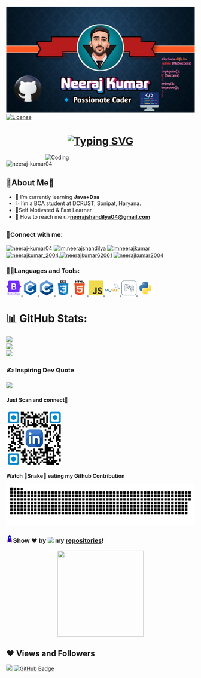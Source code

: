 ![logo](https://github.com/neeraj-kumar04/neeraj-kumar04/blob/main/banner.jpeg)
<a href="https://github.com/neeraj-kumar04/neeraj-kumar04/main/LICENSE"><img src="https://img.shields.io/github/license/antonkomarev/github-profile-views-counter.svg?style=flat-square" alt="License"></a>

<h1 align="center">
 <a href="https://git.io/typing-svg"><img src="https://readme-typing-svg.demolab.com?font=Roboto+Slab&weight=600&size=23&duration=4000&pause=350&color=FF6E04&background=10101000&width=435&lines=Hi+There!+%F0%9F%91%8B;I'm+Neeraj+Kumar+!;welcome+%F0%9F%99%8F+to+my+Github+Profile+" alt="Typing SVG" /></a></h1>
<img align="right"  width="400" alt="Coding" src="https://media.tenor.com/flflC6GFzO8AAAAd/sultan-alrefaei-programmer.gif">
  

<p align="left"> <img src="https://komarev.com/ghpvc/?username=neeraj-kumar04&label=Profile%20views&color=0e75b6&style=flat" alt="neeraj-kumar04" /> </p>
<h2><b>💠About Me💠</b> <br></h2>

- 🌱 I’m currently learning **Java+Dsa**
- ✨ I’m a BCA student at DCRUST, Sonipat, Haryana.
- 🔷Self Motivated & Fast Learner
- 🔰 How to reach me 👉**neerajshandilya04@gmail.com**

<h3 align="left"><b>🤝Connect with me:</b></h3>
<p align="left">
<a href="https://linkedin.com/in/neeraj-kumar04" target="blank"><img align="center" src="https://raw.githubusercontent.com/rahuldkjain/github-profile-readme-generator/master/src/images/icons/Social/linked-in-alt.svg" alt="neeraj-kumar04" height="30" width="40" /></a>
<a href="https://instagram.com/im.neeraj_04" target="blank"><img align="center" src="https://raw.githubusercontent.com/rahuldkjain/github-profile-readme-generator/master/src/images/icons/Social/instagram.svg" alt="im.neerajshandilya" height="30" width="40" /></a>
<a href="https://www.codechef.com/users/imneerajkumar" target="blank"><img align="center" src="https://cdn.jsdelivr.net/npm/simple-icons@3.1.0/icons/codechef.svg" alt="imneerajkumar" height="30" width="40" /></a>
<a href="https://www.hackerrank.com/profile/neerajkumar_2004" target="_blank">
  <img align="center" src="https://raw.githubusercontent.com/rahuldkjain/github-profile-readme-generator/master/src/images/icons/Social/hackerrank.svg" alt="neerajkumar_2004" height="30" width="40" />
</a>
<a href="https://www.leetcode.com/neerajkumar22" target="blank"><img align="center" src="https://raw.githubusercontent.com/rahuldkjain/github-profile-readme-generator/master/src/images/icons/Social/leet-code.svg" alt="neerajkumar62061" height="30" width="40" /></a>
<a href="https://auth.geeksforgeeks.org/user/neerajkumar2004" target="blank"><img align="center" src="https://raw.githubusercontent.com/rahuldkjain/github-profile-readme-generator/master/src/images/icons/Social/geeks-for-geeks.svg" alt="neerajkumar2004" height="30" width="40" /></a>
</p>

<h3 align="left">👨‍💻Languages and Tools:</h3>
<p align="left"> <a href="https://getbootstrap.com" target="_blank" rel="noreferrer"> <img src="https://raw.githubusercontent.com/devicons/devicon/master/icons/bootstrap/bootstrap-plain-wordmark.svg" alt="bootstrap" width="40" height="40"/> </a> <a href="https://www.cprogramming.com/" target="_blank" rel="noreferrer"> <img src="https://raw.githubusercontent.com/devicons/devicon/master/icons/c/c-original.svg" alt="c" width="40" height="40"/> </a> <a href="https://www.w3schools.com/cpp/" target="_blank" rel="noreferrer"> <img src="https://raw.githubusercontent.com/devicons/devicon/master/icons/cplusplus/cplusplus-original.svg" alt="cplusplus" width="40" height="40"/> </a> <a href="https://www.w3schools.com/css/" target="_blank" rel="noreferrer"> <img src="https://raw.githubusercontent.com/devicons/devicon/master/icons/css3/css3-original-wordmark.svg" alt="css3" width="40" height="40"/> </a> <a href="https://www.w3.org/html/" target="_blank" rel="noreferrer"> <img src="https://raw.githubusercontent.com/devicons/devicon/master/icons/html5/html5-original-wordmark.svg" alt="html5" width="40" height="40"/> </a> <a href="https://developer.mozilla.org/en-US/docs/Web/JavaScript" target="_blank" rel="noreferrer"> <img src="https://raw.githubusercontent.com/devicons/devicon/master/icons/javascript/javascript-original.svg" alt="javascript" width="40" height="40"/> </a> <a href="https://www.mysql.com/" target="_blank" rel="noreferrer"> <img src="https://raw.githubusercontent.com/devicons/devicon/master/icons/mysql/mysql-original-wordmark.svg" alt="mysql" width="40" height="40"/> </a> <a href="https://www.photoshop.com/en" target="_blank" rel="noreferrer"> <img src="https://raw.githubusercontent.com/devicons/devicon/master/icons/photoshop/photoshop-line.svg" alt="photoshop" width="40" height="40"/> </a> <a href="https://www.python.org" target="_blank" rel="noreferrer"> <img src="https://raw.githubusercontent.com/devicons/devicon/master/icons/python/python-original.svg" alt="python" width="40" height="40"/> </a> </p>

# 📊 GitHub Stats:
![](https://github-readme-stats.vercel.app/api?username=neeraj-kumar04&theme=algolia&hide_border=false&include_all_commits=true&count_private=true)<br/>
![](https://github-readme-streak-stats.herokuapp.com/?user=neeraj-kumar04&theme=algolia&hide_border=false)<br/>
![](https://github-readme-stats.vercel.app/api/top-langs/?username=neeraj-kumar04&theme=algolia&hide_border=false&include_all_commits=true&count_private=true&layout=compact)



### ✍️ Inspiring Dev Quote
![](https://quotes-github-readme.vercel.app/api?type=horizontal&theme=radical)


<h4>Just Scan and connect🤝</h4>
 <img src="https://github.com/neeraj-kumar04/neeraj-kumar04/blob/main/LINKEDIN%20LOGO.png" height="150px" width="150px"/>

<b>Watch 🐍Snake🐍 eating my Github Contribution</b>
<p align="center">
  <img src="https://github.com/neeraj-kumar04/neeraj-kumar04/blob/main/github-contribution-grid-snake.svg"/>
</p>


 ### <img src="https://github.com/neeraj-kumar04/neeraj-kumar04/blob/main/Rocket.gif" width="18px">Show ❤️ by  <img src="https://media.giphy.com/media/ObNTw8Uzwy6KQ/giphy.gif" width="26px"> my [repositories](https://github.com/neeraj-kumar04?tab=repositories)!
<p align="Center" ><img src="https://octodex.github.com/images/daftpunktocat-thomas.gif" height="230px" width ="230px"></p>

## ❤ Views and Followers
<a href="https://github.com/neeraj-kumar04/github-profile-views-counter">
    <img src="https://komarev.com/ghpvc/?username=neeraj-kumar04">
</a>
<a href="https://github.com/neeraj-kumar04?tab=followers"><img src="https://img.shields.io/github/followers/neeraj-kumar04?label=Followers&style=social" alt="GitHub Badge"></a>
